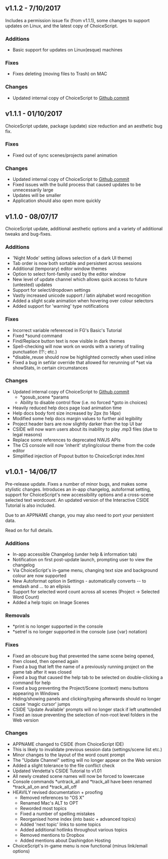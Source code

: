 ## v1.1.2 - 7/10/2017

Includes a permission issue fix (from v1.1.1), some changes to support updates on Linux, and the latest copy of ChoiceScript.

### Additions
- Basic support for updates on Linux(esque) machines

### Fixes
- Fixes deleting (moving files to Trash) on MAC

### Changes
- Updated internal copy of ChoiceScript to [Github commit](https://github.com/dfabulich/choicescript/commit/65fb2ded8f67a29dcf5815abfbcf6625d44be15c "ChoiceScript Github commit")

## v1.1.1 - 01/10/2017

ChoiceScript update, package (update) size reduction and an aesthetic bug fix.

### Fixes
- Fixed out of sync scenes/projects panel animation

### Changes
- Updated internal copy of ChoiceScript to [Github commit](https://github.com/dfabulich/choicescript/commit/9f27853f6e57c9e378d9bd4bd51fcccb491156b8 "ChoiceScript Github commit")
- Fixed issues with the build process that caused updates to be unnecessarily large
 - Updates will be smaller
 - Application should also open more quickly

## v1.1.0 - 08/07/17

ChoiceScript update, additional aesthetic options and a variety of additional tweaks and bug-fixes.

### Additions
- 'Night Mode' setting (allows selection of a dark UI theme)
- Tab order is now both sortable and persistent across sessions
- Additional (temporary) editor window themes
- Option to select font-family used by the editor window
- New level of update channel which allows quick access to future (untested) updates
- Support for select/dropdown settings
- Vastly increased unicode support / latin alphabet word recognition
- Added a slight scale animation when hovering over colour selectors
- Added support for 'warning' type notifications

### Fixes
- Incorrect variable referenced in FG's Basic's Tutorial
- Fixed \*sound command
- Find/Replace button text is now visible in dark themes
- Spell-checking will now work on words with a variety of trailing punctuation (!?:; etc.)
- \*disable_reuse should now be highlighted correctly when used inline
- Fixed a bug in setVar override that allowed for rerunning of \*set via showStats, in certain circumstances

### Changes
- Updated internal copy of ChoiceScript to [Github commit](https://github.com/dfabulich/choicescript/commit/8d368b135125d7a25f8880d8e50656eaa447e60e "ChoiceScript Github commit")
  - *gosub_scene *params
  - Ability to disable control flow (i.e. no forced *goto in choices)
- Heavily reduced help docs page load animation time
- Help docs body font size increased by 2px (to 14px)
- Modified some help docs margin values to further aid legibility
- Project header bars are now slightly darker than the top UI bar  
- CSIDE will now warn users about its inability to play .mp3 files (due to legal reasons)
- Replace some references to deprecated NWJS APIs
- The CS console will now 'inherit' styling/colour theme from the code editor
- Simplified injection of Popout button to ChoiceScript index.html

## v1.0.1 - 14/06/17

Pre-release update. Fixes a number of minor bugs, and makes some stylistic changes.
Introduces an in-app changelog, autoformat setting, support for ChoiceScript's new accessibility options and a cross-scene selected text wordcount.
An updated version of the Interactive CSIDE Tutorial is also included.

Due to an APPNAME change, you may also need to port your persistent data.

Read on for full details.

### Additions
- In-app accessible Changelog (under help & information tab)
- Notification on first post-update launch, prompting user to view the changelog
- Via ChoiceScript's in-game menu, changing text size and background colour are now supported
- New Autoformat option in Settings - automatically converts -- to emdash and ... to an ellpisis
- Support for selected word count across all scenes (Project -> Selected Word Count)
- Added a help topic on Image Scenes

### Removals
- \*print is no longer supported in the console
- \*setref is no longer supported in the console (use {var} notation)

### Fixes
- Fixed an obscure bug that prevented the same scene being opened, then closed, then opened again
- Fixed a bug that left the name of a previously running project on the game tab after it was closed
- Fixed a bug that caused the help tab to be selected on double-clicking a command for help
- Fixed a bug preventing the Project/Scene (context) menu buttons appearing in Windows
- Hiding/showing panels and clicking/typing afterwards should no longer cause 'magic cursor' jumps
- CSIDE 'Update Available' prompts will no longer stack if left unattended
- Fixed an issue preventing the selection of non-root level folders in the Web version

### Changes
- APPNAME changed to CSIDE (from ChoiceScript IDE)
 - This is likely to invalidate previous session data (settings/scene list etc.)
- Minor changes to the layout of the word count prompt
- The "Update Channel" setting will no longer appear on the Web version
- Added a slight tolerance to the file conflict check
- Updated Vendetta's CSIDE Tutorial to v1.01
- All newly created scene names will now be forced to lowercase
- Console commands \*untrack_all and \*track_all have been renamed \*track_all_on and \*track_all_off
- HEAVILY revised documentation + proofing
  - Removed references to "OS X"
  - Renamed Mac's ALT to OPT
  - Reworded most topics
  - Fixed a number of spelling mistakes
  - Reorganised home index (into basic + advanced topics)
  - Added 'next topic' links to some topics
  - Added additional hotlinks throughout various topics
  - Removed mentions to Dropbox
  - Added mentions about Dashingdon Hosting
- ChoiceScript's in-game menu is now functional (minus link/email options)
